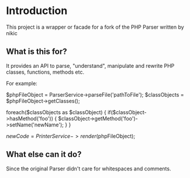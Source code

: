 Introduction
============

This project is a wrapper or facade for a fork of the PHP Parser written by nikic

What is this for?
-----------------

It provides an API to parse, "understand", manipulate and rewrite PHP classes, functions, methods etc.

For example:

$phpFileObject = ParserService->parseFile('pathToFile');
$classObjects = $phpFileObject->getClasses();

foreach($classObjects as $classObject) {
	if($classObject->hasMethod('foo')) {
		$classObject->getMethod('foo')->setName('newName');
	}
}

$newCode = PrinterService->render($phpFileObject);

What else can it do?
--------------------


Since the original Parser didn't care for whitespaces and comments.
